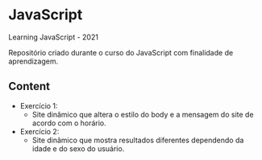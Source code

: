 # JavaScript
Learning JavaScript - 2021

Repositório criado durante o curso do JavaScript com finalidade de aprendizagem. 

## Content
* Exercício 1:
   * Site dinâmico que altera o estilo do body e a mensagem do site de acordo com o horário.
* Exercício 2:
   * Site dinâmico que mostra resultados diferentes dependendo da idade e do sexo do usuário.
